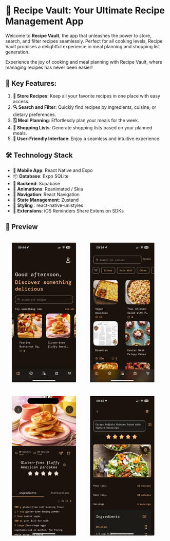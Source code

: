 # 🍴 Recipe Vault: Your Ultimate Recipe Management App

Welcome to **Recipe Vault**, the app that unleashes the power to store, search, and filter recipes seamlessly. Perfect for all cooking levels, Recipe Vault promises a delightful experience in meal planning and shopping list generation.

Experience the joy of cooking and meal planning with Recipe Vault, where managing recipes has never been easier!

## 🌟 Key Features:

1. **📖 Store Recipes**: Keep all your favorite recipes in one place with easy access.
2. **🔍 Search and Filter**: Quickly find recipes by ingredients, cuisine, or dietary preferences.
3. **🗓️ Meal Planning**: Effortlessly plan your meals for the week.
4. **🛒 Shopping Lists**: Generate shopping lists based on your planned meals.
5. **🌟 User-Friendly Interface**: Enjoy a seamless and intuitive experience.

## 🛠️ Technology Stack

- 📱 **Mobile App**: React Native and Expo
- 📦 **Database**: Expo SQLite
- 🔧 **Backend**: Supabase
- 💫 **Animations**: Reanimated / Skia
- 🧭 **Navigation**: React Navigation
- 🔧 **State Management**: Zustand
- 🎨 **Styling** : react-native-unistyles
- 📱 **Extensions**: iOS Reminders Share Extension SDKs

## 👀 Preview

<p>
  <img src="/assets/screenshots/home.webp" alt="screenshot1" width="200" style="margin: 20px;"/> 
  <img src="/assets/screenshots/search.webp" alt="screenshot2" width="200" style="margin: 20px;"/> 
  <img src="/assets/screenshots/detail.webp" alt="screenshot3" width="200" style="margin: 20px;"/> 
  <img src="/assets/screenshots/edit.webp" alt="screenshot4" width="200" style="margin: 20px;"/>
</p>






